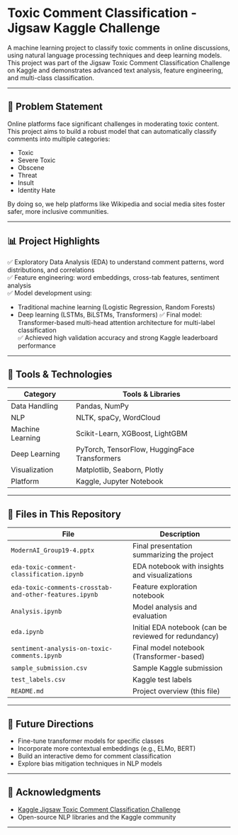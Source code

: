 # Toxic Comment Classification - Jigsaw Kaggle Challenge

A machine learning project to classify toxic comments in online discussions, using natural language processing techniques and deep learning models. This project was part of the Jigsaw Toxic Comment Classification Challenge on Kaggle and demonstrates advanced text analysis, feature engineering, and multi-class classification.

---

## 📌 Problem Statement

Online platforms face significant challenges in moderating toxic content. This project aims to build a robust model that can automatically classify comments into multiple categories:
- Toxic
- Severe Toxic
- Obscene
- Threat
- Insult
- Identity Hate

By doing so, we help platforms like Wikipedia and social media sites foster safer, more inclusive communities.

---

## 📊 Project Highlights

✅ Exploratory Data Analysis (EDA) to understand comment patterns, word distributions, and correlations  
✅ Feature engineering: word embeddings, cross-tab features, sentiment analysis  
✅ Model development using:
- Traditional machine learning (Logistic Regression, Random Forests)
- Deep learning (LSTMs, BiLSTMs, Transformers)
✅ Final model: Transformer-based multi-head attention architecture for multi-label classification  
✅ Achieved high validation accuracy and strong Kaggle leaderboard performance  

---

## 🧰 Tools & Technologies

| Category         | Tools & Libraries                                       |
|------------------|---------------------------------------------------------|
| Data Handling    | Pandas, NumPy                                           |
| NLP              | NLTK, spaCy, WordCloud                                  |
| Machine Learning | Scikit-Learn, XGBoost, LightGBM                         |
| Deep Learning    | PyTorch, TensorFlow, HuggingFace Transformers           |
| Visualization    | Matplotlib, Seaborn, Plotly                             |
| Platform         | Kaggle, Jupyter Notebook                                |

---

## 📂 Files in This Repository

| File                                      | Description                                  |
|-------------------------------------------|----------------------------------------------|
| `ModernAI_Group19-4.pptx`                 | Final presentation summarizing the project   |
| `eda-toxic-comment-classification.ipynb`  | EDA notebook with insights and visualizations |
| `eda-toxic-comments-crosstab-and-other-features.ipynb` | Feature exploration notebook                   |
| `Analysis.ipynb`                          | Model analysis and evaluation                 |
| `eda.ipynb`                               | Initial EDA notebook (can be reviewed for redundancy) |
| `sentiment-analysis-on-toxic-comments.ipynb` | Final model notebook (Transformer-based)    |
| `sample_submission.csv`                   | Sample Kaggle submission                      |
| `test_labels.csv`                         | Kaggle test labels                            |
| `README.md`                               | Project overview (this file)                  |

---

## 🚀 Future Directions

- Fine-tune transformer models for specific classes
- Incorporate more contextual embeddings (e.g., ELMo, BERT)
- Build an interactive demo for comment classification
- Explore bias mitigation techniques in NLP models

---

## 🌟 Acknowledgments

- [Kaggle Jigsaw Toxic Comment Classification Challenge](https://www.kaggle.com/competitions/jigsaw-toxic-comment-classification-challenge)
- Open-source NLP libraries and the Kaggle community

---

